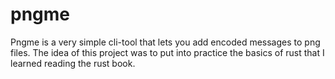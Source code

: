 # pngme
Pngme is a very simple cli-tool that lets you add encoded messages to png files. The idea of this project was to put into practice the basics of rust that I learned reading the rust book. 
